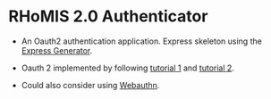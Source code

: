 # RHoMIS 2.0 Authenticator

* An Oauth2 authentication application. Express skeleton using the [Express Generator](https://expressjs.com/en/starter/generator.html). 
* Oauth 2 implemented by following [tutorial 1](https://blog.cloudboost.io/how-to-make-an-oauth-2-server-with-node-js-a6db02dc2ce7) and [tutorial 2](https://blog.logrocket.com/implementing-oauth-2-0-in-node-js/).

* Could also consider using [Webauthn](https://developer.mozilla.org/en-US/docs/Web/API/Web_Authentication_API).
